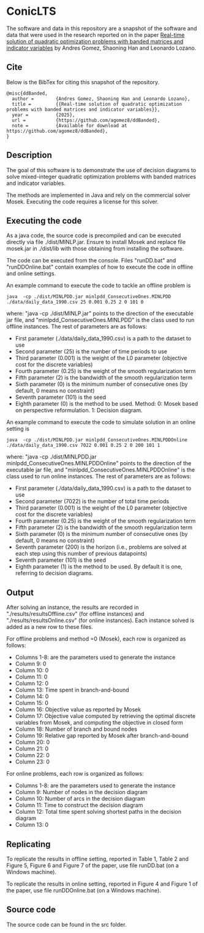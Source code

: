 
# ConicLTS



The software and data in this repository are a snapshot of the software and data
that were used in the research reported on in the paper 
[Real-time solution of quadratic optimization problems with banded matrices and indicator variables](https://arxiv.org/abs/2405.03051) by Andres Gomez, Shaoning Han and Leonardo Lozano. 


<!--**Important: This code is being developed on an on-going basis at 
https://github.com/agomez8/ddBanded. Please go there if you would like to
get a more recent version or would like support**-->

## Cite

<!--To cite the contents of this repository, please cite both the paper and this repo, using their respective DOIs.


https://doi.org/10.1287/ijoc.2025.1215

https://doi.org/10.1287/ijoc.2025.1215.cd

Below is the BibTex for citing this snapshot of the repository.

```
@misc{ConicLTS,
  author =        {Andres Gomez and Jose Neto},
  publisher =     {INFORMS Journal on Computing},
  title =         {{Outlier detection in regression: Conic quadratic formulations}},
  year =          {2025},
  doi =           {10.1287/ijoc.2025.1215.cd},
  url =           {https://github.com/INFORMSJoC/2025.1215},
  note =          {Available for download at https://github.com/INFORMSJoC/2025.1215},
}  

```
-->

Below is the BibTex for citing this snapshot of the repository.

```
@misc{ddBanded,
  author =        {Andres Gomez, Shaoning Han and Leonardo Lozano},
  title =         {{Real-time solution of quadratic optimization problems with banded matrices and indicator variables}},
  year =          {2025},          
  url =           {https://github.com/agomez8/ddBanded},
  note =          {Available for download at https://github.com/agomez8/ddBanded},
}  

```


## Description

The goal of this software is to demonstrate the use of decision diagrams to solve mixed-integer quadratic optimization problems with banded matrices and indicator variables.

The methods are implemented in Java and rely on the commercial solver Mosek. Executing the code requires a license for this solver.

## Executing the code

As a java code, the source code is precompiled and can be executed directly via file ./dist/MINLP.jar. Ensure to install Mosek and replace file mosek.jar in ./dist/lib with those obtaining from installing the software.

The code can be executed from the console. Files "runDD.bat" and "runDDOnline.bat" contain examples of how to execute the code in offline and online settings. 

An example command to execute the code to tackle an offline problem is
```
java  -cp ./dist/MINLPDD.jar minlpdd_ConsecutiveOnes.MINLPDD ./data/daily_data_1990.csv 25 0.001 0.25 2 0 101 0
```
where: "java  -cp ./dist/MINLP.jar" points to the direction of the executable jar file, and "minlpdd_ConsecutiveOnes.MINLPDD" is the class used to run offline instances. The rest of parameters are as follows:
* First parameter (./data/daily_data_1990.csv) is a path to the dataset to use
* Second parameter (25) is the number of time periods to use
* Third parameter (0.001) is the weight of the L0 parameter (objective cost for the discrete variables)
* Fourth parameter (0.25) is the weight of the smooth regularization term
* Fifth parameter (2) is the bandwidth of the smooth regularization term
* Sixth parameter (0) is the minimum number of consecutive ones (by default, 0 means no constraint)
* Seventh parameter (101) is the seed
* Eighth parameter (0) is the method to be used. Method: 0: Mosek based on perspective reformulation. 1: Decision diagram.

An example command to execute the code to simulate solution in an online setting is
```
java  -cp ./dist/MINLPDD.jar minlpdd_ConsecutiveOnes.MINLPDDOnline ./data/daily_data_1990.csv 7022 0.001 0.25 2 0 200 101 1
```
where: "java  -cp ./dist/MINLPDD.jar minlpdd_ConsecutiveOnes.MINLPDDOnline" points to the direction of the executable jar file, and "minlpdd_ConsecutiveOnes.MINLPDDOnline" is the class used to run online instances. The rest of parameters are as follows:
* First parameter (./data/daily_data_1990.csv) is a path to the dataset to use
* Second parameter (7022) is the number of total time periods
* Third parameter (0.001) is the weight of the L0 parameter (objective cost for the discrete variables)
* Fourth parameter (0.25) is the weight of the smooth regularization term
* Fifth parameter (2) is the bandwidth of the smooth regularization term
* Sixth parameter (0) is the minimum number of consecutive ones (by default, 0 means no constraint)
* Seventh parameter (200) is the horizon (i.e., problems are solved at each step using this number of previous datapoints)
* Seventh parameter (101) is the seed
* Eighth parameter (1) is the method to be used. By default it is one, referring to decision diagrams.

## Output

After solving an instance, the results are recorded in "./results/resultsOffline.csv" (for offline instances) and "./results/resultsOnline.csv" (for online instances). Each instance solved is added as a new row to these files. 

For offline problems and method =0 (Mosek), each row is organized as follows:
* Columns 1-8:  are the parameters used to generate the instance
* Column 9: 0
* Column 10: 0
* Column 11: 0
* Column 12: 0
* Column 13: Time spent in branch-and-bound
* Column 14: 0
* Column 15: 0
* Column 16: Objective value as reported by Mosek
* Column 17: Objective value computed by retrieving the optimal discrete variables from Mosek, and computing the objective in closed form
* Column 18: Number of branch and bound nodes
* Column 19: Relative gap reported by Mosek after branch-and-bound
* Column 20: 0
* Column 21: 0
* Column 22: 0
* Column 23: 0

For online problems, each row is organized as follows:
* Columns 1-8:  are the parameters used to generate the instance
* Column 9: Number of nodes in the decision diagram
* Column 10: Number of arcs in the decision diagram
* Column 11: Time to construct the decision diagram
* Column 12: Total time spent solving shortest paths in the decision diagram
* Column 13: 0



## Replicating

To replicate the results in offline setting, reported in Table 1, Table 2 and Figure 5, Figure 6 and Figure 7 of the paper, use file runDD.bat (on a Windows machine).

To replicate the results in online setting, reported in Figure 4 and Figure 1 of the paper, use file runDDOnline.bat (on a Windows machine).

## Source code
The source code can be found in the src folder.


